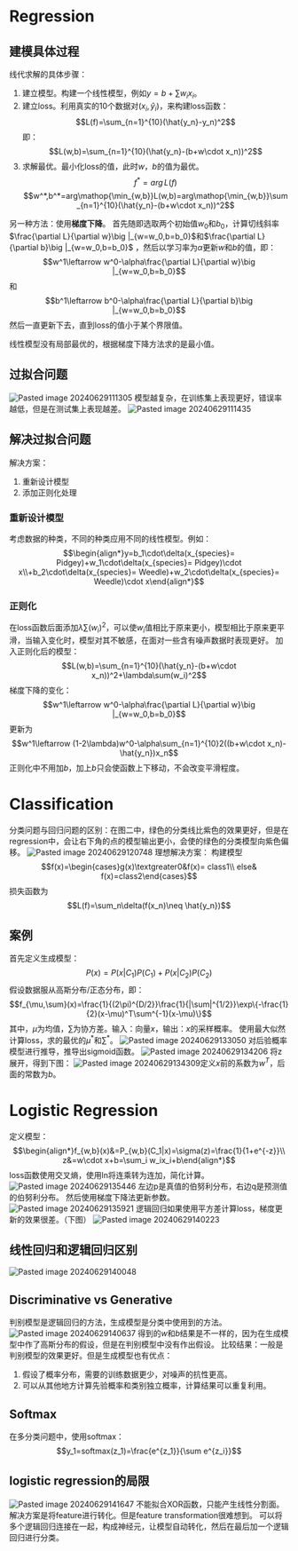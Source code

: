 # Regression
## 建模具体过程
线代求解的具体步骤：
1. 建立模型。构建一个线性模型，例如$y=b+\sum w_ix_i$。
2. 建立loss。利用真实的10个数据对$(x_i,\hat{y}_i)$，来构建loss函数：$$L(f)=\sum_{n=1}^{10}(\hat{y_n}-y_n)^2$$即：$$L(w,b)=\sum_{n=1}^{10}(\hat{y_n}-(b+w\cdot x_n))^2$$
3. 求解最优。最小化loss的值，此时$w$，$b$的值为最优。$$f^*=arg\mathop{\min_f} L(f)$$$$w^*,b^*=arg\mathop{\min_{w,b}}L(w,b)=arg\mathop{\min_{w,b}}\sum_{n=1}^{10}(\hat{y_n}-(b+w\cdot x_n))^2$$

另一种方法：使用**梯度下降**。
首先随即选取两个初始值$w_0$和$b_0$，计算切线斜率$\frac{\partial L}{\partial w}\big |_{w=w_0,b=b_0}$和$\frac{\partial L}{\partial b}\big |_{w=w_0,b=b_0}$ ，然后以学习率为$\alpha$更新$w$和$b$的值，即：$$w^1\leftarrow w^0-\alpha\frac{\partial L}{\partial w}\big |_{w=w_0,b=b_0}$$
和$$b^1\leftarrow b^0-\alpha\frac{\partial L}{\partial b}\big |_{w=w_0,b=b_0}$$
然后一直更新下去，直到loss的值小于某个界限值。

线性模型没有局部最优的，根据梯度下降方法求的是最小值。


## 过拟合问题
![Pasted image 20240629111305](https://cyan-1305222096.cos.ap-nanjing.myqcloud.com/Pasted%20image%2020240629111305.png)
模型越复杂，在训练集上表现更好，错误率越低，但是在测试集上表现越差。
![Pasted image 20240629111435](https://cyan-1305222096.cos.ap-nanjing.myqcloud.com/Pasted%20image%2020240629111435.png)
## 解决过拟合问题
解决方案：
1. 重新设计模型
2. 添加正则化处理

### 重新设计模型
考虑数据的种类，不同的种类应用不同的线性模型。例如：$$\begin{align*}y=b_1\cdot\delta(x_{species}= Pidgey)+w_1\cdot\delta(x_{species}= Pidgey)\cdot x\\+b_2\cdot\delta(x_{species}= Weedle)+w_2\cdot\delta(x_{species}= Weedle)\cdot x\end{align*}$$
### 正则化
在loss函数后面添加$\lambda\sum(w_i)^2$，可以使$w_i$值相比于原来更小，模型相比于原来更平滑，当输入变化时，模型对其不敏感，在面对一些含有噪声数据时表现更好。
加入正则化后的模型：$$L(w,b)=\sum_{n=1}^{10}(\hat{y_n}-(b+w\cdot x_n))^2+\lambda\sum(w_i)^2$$
梯度下降的变化：$$w^1\leftarrow w^0-\alpha\frac{\partial L}{\partial w}\big |_{w=w_0,b=b_0}$$更新为$$w^1\leftarrow (1-2\lambda)w^0-\alpha\sum_{n=1}^{10}2((b+w\cdot x_n)-\hat{y_n})x_n$$
正则化中不用加$b$，加上$b$只会使函数上下移动，不会改变平滑程度。
# Classification
分类问题与回归问题的区别：在图二中，绿色的分类线比紫色的效果更好，但是在regression中，会让右下角的点的模型输出更小，会使的绿色的分类模型向紫色偏移。
![Pasted image 20240629120748](https://cyan-1305222096.cos.ap-nanjing.myqcloud.com/Pasted%20image%2020240629120748.png)
理想解决方案：
构建模型$$f(x)=\begin{cases}g(x)\textgreater0&f(x)= class1\\
else& f(x)=class2\end{cases}$$
损失函数为$$L(f)=\sum_n\delta(f(x_n)\neq \hat{y_n})$$
## 案例
首先定义生成模型：$$P(x)=P(x|C_1)P(C_1)+P(x|C_2)P(C_2)$$
假设数据服从高斯分布/正态分布，即：$$f_{\mu,\sum}(x)=\frac{1}{(2\pi)^{D/2}}\frac{1}{|\sum|^{1/2}}\exp\{-\frac{1}{2}(x-\mu)^T\sum^{-1}(x-\mu)\}$$
其中，$\mu$为均值，$\sum$为协方差。输入：向量$x$，输出：$x$的采样概率。
使用最大似然计算loss，求的最优的$\mu^*$和$\sum^*$。
![Pasted image 20240629133050](https://cyan-1305222096.cos.ap-nanjing.myqcloud.com/Pasted%20image%2020240629133050.png)
对后验概率模型进行推导，推导出sigmoid函数。
![Pasted image 20240629134206](https://cyan-1305222096.cos.ap-nanjing.myqcloud.com/Pasted%20image%2020240629134206.png)
将z展开，得到下图：
![Pasted image 20240629134309](https://cyan-1305222096.cos.ap-nanjing.myqcloud.com/Pasted%20image%2020240629134309.png)定义$x$前的系数为$w^T$，后面的常数为$b$。
# Logistic Regression
定义模型：$$\begin{align*}f_{w,b}(x)&=P_{w,b}(C_1|x)=\sigma(z)=\frac{1}{1+e^{-z}}\\
z&=w\cdot x+b=\sum_i w_ix_i+b\end{align*}$$
loss函数使用交叉熵，使用ln将连乘转为连加，简化计算。![Pasted image 20240629135446](https://cyan-1305222096.cos.ap-nanjing.myqcloud.com/Pasted%20image%2020240629135446.png)
左边p是真值的伯努利分布，右边q是预测值的伯努利分布。
然后使用梯度下降法更新参数。
![Pasted image 20240629135921](https://cyan-1305222096.cos.ap-nanjing.myqcloud.com/Pasted%20image%2020240629135921.png)
逻辑回归如果使用平方差计算loss，梯度更新的效果很差。（下图）
![Pasted image 20240629140223](https://cyan-1305222096.cos.ap-nanjing.myqcloud.com/Pasted%20image%2020240629140223.png)
## 线性回归和逻辑回归区别
![Pasted image 20240629140048](https://cyan-1305222096.cos.ap-nanjing.myqcloud.com/Pasted%20image%2020240629140048.png)


## Discriminative vs Generative
判别模型是逻辑回归的方法，生成模型是分类中使用到的方法。
![Pasted image 20240629140637](https://cyan-1305222096.cos.ap-nanjing.myqcloud.com/Pasted%20image%2020240629140637.png)
得到的$w$和$b$结果是不一样的，因为在生成模型中作了高斯分布的假设，但是在判别模型中没有作出假设。
比较结果：一般是判别模型的效果更好。但是生成模型也有优点：
1. 假设了概率分布，需要的训练数据更少，对噪声的抗性更高。
2. 可以从其他地方计算先验概率和类别独立概率，计算结果可以重复利用。
## Softmax
在多分类问题中，使用softmax：$$y_1=softmax(z_1)=\frac{e^{z_1}}{\sum e^{z_i}}$$
## logistic regression的局限
![Pasted image 20240629141647](https://cyan-1305222096.cos.ap-nanjing.myqcloud.com/Pasted%20image%2020240629141647.png)
不能拟合XOR函数，只能产生线性分割面。
解决方案是将feature进行转化。但是feature transformation很难想到。
可以将多个逻辑回归连接在一起，构成神经元，让模型自动转化，然后在最后加一个逻辑回归进行分类。